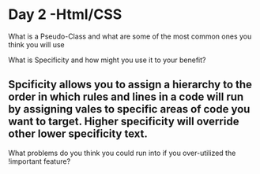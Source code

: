 # Day 2 -Html/CSS

What is a Pseudo-Class and what are some of the most common ones you think you will use

What is Specificity and how might you use it to your benefit? 

## **Spcificity** allows you to assign a hierarchy to the order in which rules and lines in a code will run by assigning vales to specific areas of code you want to target. Higher specificity will override other lower specificity text.

What problems do you think you could run into if you over-utilized the !important feature?